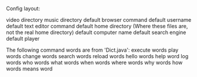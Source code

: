 Config layout:
 
video directory
music directory
default browser command
default username
default text editor command
default home directory (Where these files are, not the real home directory) 
default computer name
default search engine
default player
 
The following command words are from 'Dict.java': 
execute words
play words
change words
search words
reload words
hello words
help word 
log words
who words
what words 
when words
where words
why words
how words
means word
 
